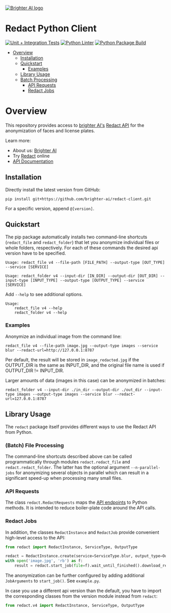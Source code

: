 [![Brighter AI logo](brighter.png)](https://brighter.ai/)

# Redact Python Client

[![Unit + Integration Tests](https://github.com/brighter-ai/redact-client/actions/workflows/pytest.yml/badge.svg)](https://github.com/brighter-ai/redact-client/actions/workflows/pytest.yml) [![Python Linter](https://github.com/brighter-ai/redact-client/actions/workflows/flake8.yml/badge.svg)](https://github.com/brighter-ai/redact-client/actions/workflows/flake8.yml) [![Python Package Build](https://github.com/brighter-ai/redact-client/actions/workflows/build.yml/badge.svg)](https://github.com/brighter-ai/redact-client/actions/workflows/build.yml)

- [Overview](#overview)
  - [Installation](#installation)
  - [Quickstart](#quickstart)
    - [Examples](#examples)
  - [Library Usage](#library-usage)
  - [Batch Processing](#batch-file-processing)
    - [API Requests](#api-requests)
    - [Redact Jobs](#redact-jobs)

# Overview

This repository provides access to [brighter AI's](https://brighter.ai/) [Redact API](https://docs.brighter.ai/docs/) for the anonymization of faces and license plates.

Learn more:

- About us: [Brighter AI](https://brighter.ai/)
- Try [Redact](https://brighter.ai/product/) online
- [API Documentation](https://docs.brighter.ai/docs/)

## Installation

Directly install the latest version from GitHub:

```shell
pip install git+https://github.com/brighter-ai/redact-client.git
```

For a specific version, append `@[version]`.

## Quickstart

The pip package automatically installs two command-line shortcuts (`redact_file` and `redact_folder`) that let you
anonymize individual files or whole folders, respectively. For each of these commands the desired api version have to be specified.

```shell
Usage: redact_file v4 --file-path [FILE_PATH] --output-type [OUT_TYPE] --service [SERVICE]
```

```shell
Usage: redact_folder v4 --input-dir [IN_DIR] --output-dir [OUT_DIR] --input-type [INPUT_TYPE] --output-type [OUTPUT_TYPE] --service [SERVICE]
```

Add `--help` to see additional options.
```shell
Usage: 
    redact_file v4 --help
    redact_folder v4 --help
```

### Examples

Anonymize an individual image from the command line:

```shell
redact_file v4 --file-path image.jpg --output-type images --service blur --redact-url=http://127.0.0.1:8787
```

Per default, the result will be stored in `image_redacted.jpg` if the OUTPUT_DIR
is the same as INPUT_DIR, and the original file name is used if OUTPUT_DIR != INPUT_DIR.

Larger amounts of data (images in this case) can be
anonymized in batches:

```shell
redact_folder v4 --input-dir ./in_dir --output-dir ./out_dir --input-type images --output-type images --service blur --redact-url=127.0.0.1:8787
```

## Library Usage

The `redact` package itself provides different ways to use the Redact API from Python.

### (Batch) File Processing

The command-line shortcuts described above can be called programmatically through modules
`redact.redact_file` and `redact.redact_folder`. The latter has the optional argument `--n-parallel-jobs` for
anonymizing several objects in parallel which can result in a significant speed-up when processing many
small files.

### API Requests

The class `redact.RedactRequests` maps the [API endpoints](https://docs.identity.ps/) to Python methods.
It is intended to reduce boiler-plate code around the API calls.

### Redact Jobs

In addition, the classes `RedactInstance` and `RedactJob` provide convenient high-level access to the API:

```python
from redact import RedactInstance, ServiceType, OutputType

redact = RedactInstance.create(service=ServiceType.blur, output_type=OutputType.images, redact_url='http://127.0.0.1:8787')
with open('image.jpg', 'rb') as f:
    result = redact.start_job(file=f).wait_until_finished().download_result()
```

The anonymization can be further configured by adding additional `JobArguments` to `start_job()`. See `example.py`.

In case you use a different api version than the default, you have to import the corresponding classes from the version module instead from `redact`:

```python
from redact.v4 import RedactInstance, ServiceType, OutputType
```